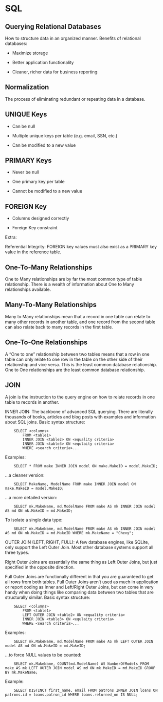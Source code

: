 # **SQL**

## **Querying Relational Databases**

How to structure data in an organized manner.  Benefits of relational databases:

- Maximize storage

- Better application functionality

- Cleaner, richer data for business reporting

## **Normalization**

The process of eliminating redundant or repeating data in a database.

## **UNIQUE Keys**

- Can be null

- Multiple unique keys per table (e.g. email, SSN, etc.)

- Can be modified to a new value

## **PRIMARY Keys**

- Never be null

- One primary key per table

- Cannot be modified to a new value

## **FOREIGN Key**

- Columns designed correctly

- Foreign Key constraint

Extra:

Referential Integrity: FOREIGN key values must also exist as a PRIMARY key value in the reference table.

## **One-To-Many Relationships**

One to Many relationships are by far the most common type of table relationship. There is a wealth of information about One to Many relationships available.

## **Many-To-Many Relationships**

Many to Many relationships mean that a record in one table can relate to many other records in another table, and one record from the second table can also relate back to many records in the first table.

## **One-To-One Relationships**

A “One to one” relationship between two tables means that a row in one table can only relate to one row in the table on the other side of their relationship and vice versa. This is the least common database relationship. One to One relationships are the least common database relationship.

## **JOIN**

A join is the instruction to the query engine on how to relate records in one table to records in another.

INNER JOIN: The backbone of advanced SQL querying. There are literally thousands of books, articles and blog posts with examples and information about SQL joins.  Basic syntax structure:

        SELECT <columns>
            FROM <table1>
            INNER JOIN <table2> ON <equality criteria>
            INNER JOIN <table3> ON <equlaity criteria>
            WHERE <search criteria>...

Examples:

        SELECT * FROM make INNER JOIN model ON make.MakeID = model.MakeID;

...a cleaner version:

        SELECT MakeName, ModelName FROM make INNER JOIN model ON make.MakeID = model.MakeID;

...a more detailed version:

        SELECT mk.MakeName, md.ModelName FROM make AS mk INNER JOIN model AS md ON mk.MakeID = md.MakeID;

To isolate a single data type:

        SELECT mk.MakeName, md.ModelName FROM make AS mk INNER JOIN model AS md ON mk.MakeID = md.MakeID WHERE mk.MakeName = "Chevy";

OUTER JOIN (LEFT, RIGHT, FULL): A few database engines, like SQLite, only support the Left Outer Join. Most other database systems support all three types.

Right Outer Joins are essentially the same thing as Left Outer Joins, but just specified in the opposite direction.

Full Outer Joins are functionally different in that you are guaranteed to get all rows from both tables. Full Outer Joins aren’t used as much in application or report coding as Inner and Left/Right Outer Joins, but can come in very handy when doing things like comparing data between two tables that are structurally similar.  Basic syntax structure:

        SELECT <columns>
            FROM <table1>
            LEFT OUTER JOIN <table2> ON <equality criteria>
            INNER JOIN <table3> ON <equlaity criteria>
            WHERE <search criteria>...

Examples:

        SELECT mk.MakeName, md.ModelName FROM make AS mk LEFT OUTER JOIN model AS md ON mk.MakeID = md.MakeID;

...to force NULL values to be counted:


        SELECT mk.MakeName, COUNT(md.ModelName) AS NumberOfModels FROM make AS mk LEFT OUTER JOIN model AS md ON mk.MakeID = md.MakeID GROUP BY mk.MakeName;

Example:

        SELECT DISTINCT first_name, email FROM patrons INNER JOIN loans ON patrons.id = loans.patron_id WHERE loans.returned_on IS NULL;